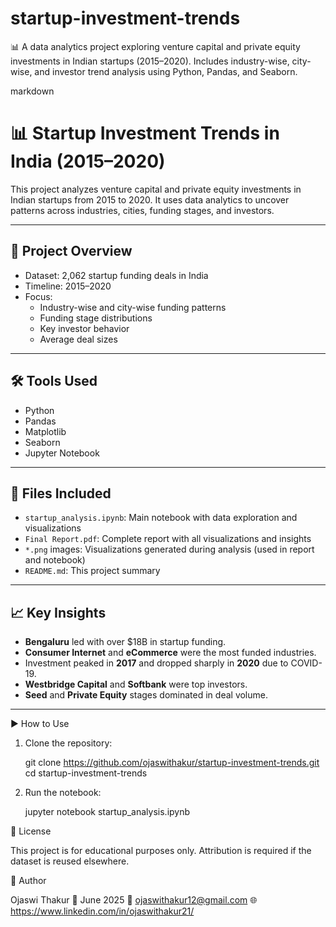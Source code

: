 # startup-investment-trends
📊 A data analytics project exploring venture capital and private equity investments in Indian startups (2015–2020). Includes industry-wise, city-wise, and investor trend analysis using Python, Pandas, and Seaborn.

markdown
# 📊 Startup Investment Trends in India (2015–2020)

This project analyzes venture capital and private equity investments in Indian startups from 2015 to 2020. It uses data analytics to uncover patterns across industries, cities, funding stages, and investors.

---

## 📌 Project Overview

- Dataset: 2,062 startup funding deals in India
- Timeline: 2015–2020
- Focus:
  - Industry-wise and city-wise funding patterns
  - Funding stage distributions
  - Key investor behavior
  - Average deal sizes

---

## 🛠️ Tools Used

- Python
- Pandas
- Matplotlib
- Seaborn
- Jupyter Notebook

---

## 📁 Files Included

- `startup_analysis.ipynb`: Main notebook with data exploration and visualizations
- `Final Report.pdf`: Complete report with all visualizations and insights
- `*.png` images: Visualizations generated during analysis (used in report and notebook)
- `README.md`: This project summary

---

## 📈 Key Insights

- **Bengaluru** led with over \$18B in startup funding.
- **Consumer Internet** and **eCommerce** were the most funded industries.
- Investment peaked in **2017** and dropped sharply in **2020** due to COVID-19.
- **Westbridge Capital** and **Softbank** were top investors.
- **Seed** and **Private Equity** stages dominated in deal volume.

---

▶️ How to Use

1. Clone the repository:
   
   git clone https://github.com/ojaswithakur/startup-investment-trends.git
   cd startup-investment-trends


2. Run the notebook:

   
   jupyter notebook startup_analysis.ipynb
   


📄 License

This project is for educational purposes only. Attribution is required if the dataset is reused elsewhere.


👤 Author

Ojaswi Thakur
📅 June 2025
📧 ojaswithakur12@gmail.com
🌐 https://www.linkedin.com/in/ojaswithakur21/

